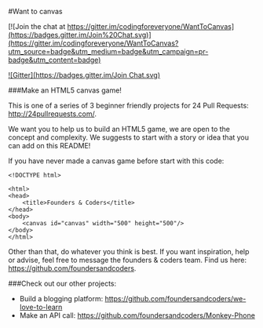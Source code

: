 #Want to canvas

[![Join the chat at https://gitter.im/codingforeveryone/WantToCanvas](https://badges.gitter.im/Join%20Chat.svg)](https://gitter.im/codingforeveryone/WantToCanvas?utm_source=badge&utm_medium=badge&utm_campaign=pr-badge&utm_content=badge)

[![Gitter](https://badges.gitter.im/Join Chat.svg)](https://gitter.im/foundersandcoders/WantToCanvas?utm_source=badge&utm_medium=badge&utm_campaign=pr-badge&utm_content=badge)

###Make an HTML5 canvas game!

This is one of a series of 3 beginner friendly projects for 24 Pull Requests: http://24pullrequests.com/.

We want you to help us to build an HTML5 game, we are open to the concept and complexity. We suggests to start with a story or idea that you can add on this README!

If you have never made a canvas game before start with this code:

```
<!DOCTYPE html>

<html>
<head>
    <title>Founders & Coders</title>
</head>
<body>
    <canvas id="canvas" width="500" height="500"/>
</body>
</html>
```

Other than that, do whatever you think is best. If you want inspiration, help or advise, feel free to message the founders & coders team. Find us here: https://github.com/foundersandcoders.

###Check out our other projects:

* Build a blogging platform: https://github.com/foundersandcoders/we-love-to-learn
* Make an API call: https://github.com/foundersandcoders/Monkey-Phone
